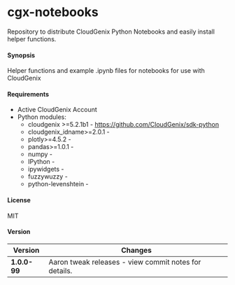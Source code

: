 # cgx-notebooks
Repository to distribute CloudGenix Python Notebooks and easily install helper functions.

#### Synopsis
Helper functions and example .ipynb files for notebooks for use with CloudGenix

#### Requirements
* Active CloudGenix Account
* Python modules:
    * cloudgenix >=5.2.1b1 - <https://github.com/CloudGenix/sdk-python>
    * cloudgenix_idname>=2.0.1 - 
    * plotly>=4.5.2 - 
    * pandas>=1.0.1 - 
    * numpy -
    * IPython - 
    * ipywidgets - 
    * fuzzywuzzy - 
    * python-levenshtein - 

#### License
MIT

#### Version
Version | Changes
------- | --------
**1.0.0-99**| Aaron tweak releases - view commit notes for details.